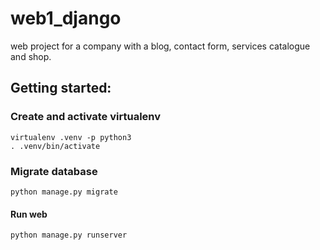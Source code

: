 # web1_django
web project for a company with a blog, contact form, services catalogue and shop.


## Getting started:

### Create and activate virtualenv
```commandline
virtualenv .venv -p python3
. .venv/bin/activate
```
### Migrate database
```commandline
python manage.py migrate
```

#### Run web
```commandline
python manage.py runserver
```